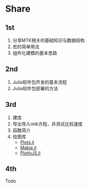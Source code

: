 # Share

## 1st

1. 分享MTK相关的基础知识与数据结构
2. 宏的简单用法
3. 组件化建模的基本思路

## 2nd

1. Julia软件包开发的基本流程
2. Julia软件包部署的方法

## 3rd

1. 建库
2. 导出导入mtk方程，并测试比较速度
3. 函数简介
4. 绘图库
   - [Plots.jl](https://docs.juliaplots.org/latest/)
   - [Makie.jl](https://docs.makie.org/stable/)
   - [PlotlyJS.jl](https://plotly.com/julia/)

## 4th

Todo